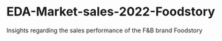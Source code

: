 # EDA-Market-sales-2022-Foodstory
Insights regarding the sales performance of the F&amp;B brand Foodstory
